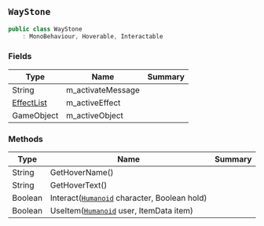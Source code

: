 ## `WayStone`

```csharp
public class WayStone
    : MonoBehaviour, Hoverable, Interactable

```

### Fields

| Type | Name | Summary | 
| --- | --- | --- | 
| String | m_activateMessage |  | 
| [EffectList](./EffectList.md) | m_activeEffect |  | 
| GameObject | m_activeObject |  | 


### Methods

| Type | Name | Summary | 
| --- | --- | --- | 
| String | GetHoverName() |  | 
| String | GetHoverText() |  | 
| Boolean | Interact([`Humanoid`](./Humanoid.md) character, Boolean hold) |  | 
| Boolean | UseItem([`Humanoid`](./Humanoid.md) user, ItemData item) |  | 


